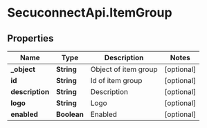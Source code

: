 # SecuconnectApi.ItemGroup

## Properties
Name | Type | Description | Notes
------------ | ------------- | ------------- | -------------
**_object** | **String** | Object of item group | [optional] 
**id** | **String** | Id of item group | [optional] 
**description** | **String** | Description | [optional] 
**logo** | **String** | Logo | [optional] 
**enabled** | **Boolean** | Enabled | [optional] 


